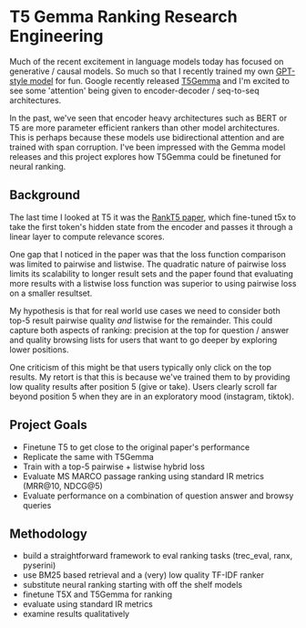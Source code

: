 # T5 Gemma Ranking Research Engineering

Much of the recent excitement in language models today has focused on generative / causal models. So much so that I recently trained my own [GPT-style model](github.com/jimsingh/llm_e2e) for fun. Google recently released [T5Gemma](https://developers.googleblog.com/en/t5gemma/) and I'm excited to see some 'attention' being given to encoder-decoder / seq-to-seq architectures.

In the past, we've seen that encoder heavy architectures such as BERT or T5 are more parameter efficient rankers than other model architectures. This is perhaps because these models use bidirectional attention and are trained with span corruption. I've been impressed with the Gemma model releases and this project explores how T5Gemma could be finetuned for neural ranking.

## Background

The last time I looked at T5 it was the [RankT5 paper](https://arxiv.org/abs/2210.10634), which fine-tuned t5x to take the first token's hidden state from the encoder and passes it through a linear layer to compute relevance scores.

One gap that I noticed in the paper was that the loss function comparison was limited to pairwise and listwise. The quadratic nature of pairwise loss limits its scalability to longer result sets and the paper found that evaluating more results with a listwise loss function was superior to using pairwise loss on a smaller resultset.

My hypothesis is that for real world use cases we need to consider both top-5 result pairwise quality *and* listwise for the remainder. This could capture both aspects of ranking: precision at the top for question / answer and quality browsing lists for users that want to go deeper by exploring lower positions.

One criticism of this might be that users typically only click on the top results. My retort is that this is because we've trained them to by providing low quality results after position 5 (give or take). Users clearly scroll far beyond position 5 when they are in an exploratory mood (instagram, tiktok).

## Project Goals

- Finetune T5 to get close to the original paper's performance
- Replicate the same with T5Gemma
- Train with a top-5 pairwise + listwise hybrid loss 
- Evaluate MS MARCO passage ranking using standard IR metrics (MRR@10, NDCG@5)
- Evaluate performance on a combination of question answer and browsy queries 

## Methodology

- build a straightforward framework to eval ranking tasks (trec_eval, ranx, pyserini)
- use BM25 based retrieval and a (very) low quality TF-IDF ranker
- substitute neural ranking starting with off the shelf models
- finetune T5X and T5Gemma for ranking
- evaluate using standard IR metrics
- examine results qualitatively

